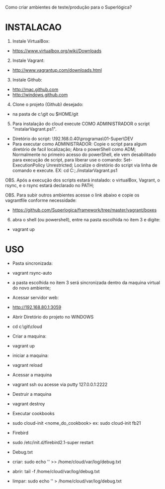 Como criar ambientes de teste/produção para o Superlógica?

# INSTALACAO 

1. Instale VirtualBox:
 - https://www.virtualbox.org/wiki/Downloads

2. Instale Vagrant:
 - http://www.vagrantup.com/downloads.html

3. Instale Github:
 - http://mac.github.com
 - http://windows.github.com

4. Clone o projeto (Github) desejado: 
 - na pasta de c:\git ou $HOME/git

5. Para instalação do cloud execute COMO ADMINISTRADOR o script "instalarVagrant.ps1".
 - Diretório do script: \\192.168.0.40\programas\01-Super\DEV
 - Para executar como ADMINISTRADOR:
   Copie o script para algum diretório de facil localização;
   Abra o powerShell como ADM;
   Normalmente no primeiro acesso do powerShell, ele vem desabilitado para execução de script, para liberar use o comando: Set-ExecutionPolicy Unrestricted;
   Localize o diretório do script via linha de comando e execute. EX: cd C:\;./instalarVagrant.ps1
 
OBS. Após a execução dos scripts estará instalado: o virtualBox, Vagrant, o rsync, e o rsync estará declarado no PATH;

OBS. Para subir outros ambientes acesse o link abaixo e copie os vagrantfile conforme necessidade:
 - https://github.com/Superlogica/framework/tree/master/vagrant/boxes


6. abra o shell (ou powershell), entre na pasta escolhida no item 3 e digite:
 - vagrant up





# USO

- Pasta sincronizada:
 - vagrant rsync-auto
 - a pasta escolhida no item 3 será sincronizada dentro da maquina virtual do novo ambiente;

- Acessar servidor web: 
 - http://192.168.80.1:3059
 
- Abrir Diretório do projeto no WINDOWS
 - cd c:\git\cloud

- Criar a maquina:
 - vagrant up 

- iniciar a maquina:
 - vagrant reload 

- Acessar a maquina
 - vagrant ssh ou acesse via putty 127.0.0.1:2222 

- Destruir a maquina
 - vagrant destroy

- Executar cookbooks
 -  sudo cloud-init <nome_do_cookbook>
 ex: sudo cloud-init fb21

- Firebird
 - sudo /etc/init.d/firebird2.1-super restart

- Debug.txt
 - criar: sudo echo '' >> /home/cloud/var/log/debug.txt
 - abrir: tail -f /home/cloud/var/log/debug.txt
 - limpar: sudo echo '' > /home/cloud/var/log/debug.txt





